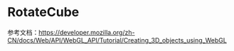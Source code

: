 # RotateCube

参考文档：<https://developer.mozilla.org/zh-CN/docs/Web/API/WebGL_API/Tutorial/Creating_3D_objects_using_WebGL>
